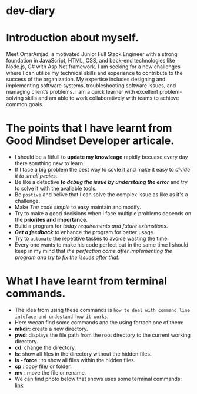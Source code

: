 # dev-diary

# Introduction about myself.

Meet OmarAmjad, a motivated Junior Full Stack Engineer with a strong foundation in JavaScript, HTML, CSS, and back-end technologies like Node.js, C# with Asp.Net framework. I am seeking  for a new  challenges where I can utilize my technical skills and experience to contribute to the success of the organization. My expertise includes designing and implementing software systems, troubleshooting software issues, and managing client’s problems. I am a quick learner with excellent problem-solving skills and am able to work collaboratively with teams to achieve common goals.

# The points that I have learnt from Good Mindset Developer articale.

- I should be a fitfull to **update my knowleage** rapidly becuase every day there somthing new to learn.
- If I face a big problem the best way to sovle it and make it easy to *divide it to small pecies*.
- Be like a detective ***to debug the issue by understaing the error*** and try to solve it with the avaliable tools.
- Be `postive` and belive that I can solve the complex issue as like as it's a challenge.
- Make _The code simple_ to easy maintain and modify.
- Try to make a good decisions when I face multiple problems depends on the **priorites and importance**.
- Bulid a program for _today requirements and future extenstions_. 
- ***Get a feedback*** to enhance the program for better usage.
- Try to `automate` the repetitive taskes to avoide wasting the time.
- Every one wants to make his code perfect but in the same time I should keep in my mind that *the perfection come after implementing the program and try to fix the issues after that*.

# What I have learnt from terminal commands.

- The idea from using these commands is `how to deal with command line inteface and undestand how it works`.
- Here wecan find some commands and the using forrach one of them:
- **mkdir**:  create a new directory.
- **pwd**: displays the file path from the root directory to the current working directory.
- **cd**: change the directory.
- **ls**: show all files in the directory without the hidden files.
- **ls - force** : to show all files within the hidden files.
- **cp** : copy file/ or folder.
- **mv** : move the file or rename.  
- We can find photo below that shows uses some terminal commands:
  [link](dev-dairy.png)
